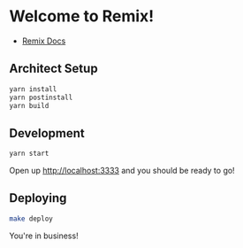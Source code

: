 # Welcome to Remix!

- [Remix Docs](https://remix.run/docs)

## Architect Setup

```sh
yarn install
yarn postinstall
yarn build
```

## Development

```sh
yarn start
```

Open up [http://localhost:3333](http://localhost:3333) and you should be ready to go!

## Deploying

```sh
make deploy
```

You're in business!
